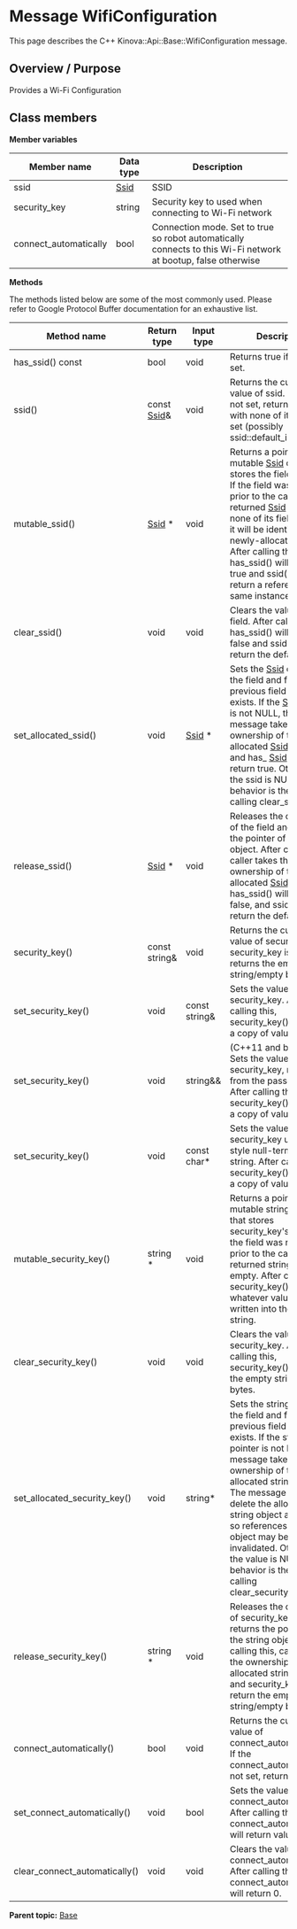 # Message WifiConfiguration

This page describes the C++ Kinova::Api::Base::WifiConfiguration message.

## Overview / Purpose

Provides a Wi-Fi Configuration

## Class members

 **Member variables** 

|Member name|Data type|Description|
|-----------|---------|-----------|
|ssid| [Ssid](msg_Base_Ssid.md#)|SSID|
|security\_key|string|Security key to used when connecting to Wi-Fi network|
|connect\_automatically|bool|Connection mode. Set to true so robot automatically connects to this Wi-Fi network at bootup, false otherwise|

 **Methods** 

The methods listed below are some of the most commonly used. Please refer to Google Protocol Buffer documentation for an exhaustive list.

|Method name|Return type|Input type|Description|
|-----------|-----------|----------|-----------|
|has\_ssid\(\) const|bool|void|Returns true if ssid is set.|
|ssid\(\)|const [Ssid](msg_Base_Ssid.md#)&|void|Returns the current value of ssid. If ssid is not set, returns a [Ssid](msg_Base_Ssid.md#) with none of its fields set \(possibly ssid::default\_instance\(\)\).|
|mutable\_ssid\(\)| [Ssid](msg_Base_Ssid.md#) \*|void|Returns a pointer to the mutable [Ssid](msg_Base_Ssid.md#) object that stores the field's value. If the field was not set prior to the call, then the returned [Ssid](msg_Base_Ssid.md#) will have none of its fields set \(i.e. it will be identical to a newly-allocated [Ssid](msg_Base_Ssid.md#)\). After calling this, has\_ssid\(\) will return true and ssid\(\) will return a reference to the same instance of [Ssid](msg_Base_Ssid.md#).|
|clear\_ssid\(\)|void|void|Clears the value of the field. After calling this, has\_ssid\(\) will return false and ssid\(\) will return the default value.|
|set\_allocated\_ssid\(\)|void| [Ssid](msg_Base_Ssid.md#) \*|Sets the [Ssid](msg_Base_Ssid.md#) object to the field and frees the previous field value if it exists. If the [Ssid](msg_Base_Ssid.md#) pointer is not NULL, the message takes ownership of the allocated [Ssid](msg_Base_Ssid.md#) object and has\_ [Ssid](msg_Base_Ssid.md#)\(\) will return true. Otherwise, if the ssid is NULL, the behavior is the same as calling clear\_ssid\(\).|
|release\_ssid\(\)| [Ssid](msg_Base_Ssid.md#) \*|void|Releases the ownership of the field and returns the pointer of the [Ssid](msg_Base_Ssid.md#) object. After calling this, caller takes the ownership of the allocated [Ssid](msg_Base_Ssid.md#) object, has\_ssid\(\) will return false, and ssid\(\) will return the default value.|
|security\_key\(\)|const string&|void|Returns the current value of security\_key. If security\_key is not set, returns the empty string/empty bytes.|
|set\_security\_key\(\)|void|const string&|Sets the value of security\_key. After calling this, security\_key\(\) will return a copy of value.|
|set\_security\_key\(\)|void|string&&|\(C++11 and beyond\): Sets the value of security\_key, moving from the passed string. After calling this, security\_key\(\) will return a copy of value.|
|set\_security\_key\(\)|void|const char\*|Sets the value of security\_key using a C-style null-terminated string. After calling this, security\_key\(\) will return a copy of value.|
|mutable\_security\_key\(\)|string \*|void|Returns a pointer to the mutable string object that stores security\_key's value. If the field was not set prior to the call, then the returned string will be empty. After calling this, security\_key\(\) will return whatever value is written into the given string.|
|clear\_security\_key\(\)|void|void|Clears the value of security\_key. After calling this, security\_key\(\) will return the empty string/empty bytes.|
|set\_allocated\_security\_key\(\)|void|string\*|Sets the string object to the field and frees the previous field value if it exists. If the string pointer is not NULL, the message takes ownership of the allocated string object. The message is free to delete the allocated string object at any time, so references to the object may be invalidated. Otherwise, if the value is NULL, the behavior is the same as calling clear\_security\_key\(\).|
|release\_security\_key\(\)|string \*|void|Releases the ownership of security\_key and returns the pointer of the string object. After calling this, caller takes the ownership of the allocated string object and security\_key\(\) will return the empty string/empty bytes.|
|connect\_automatically\(\)|bool|void|Returns the current value of connect\_automatically. If the connect\_automatically is not set, returns 0.|
|set\_connect\_automatically\(\)|void|bool|Sets the value of connect\_automatically. After calling this, connect\_automatically\(\) will return value.|
|clear\_connect\_automatically\(\)|void|void|Clears the value of connect\_automatically. After calling this, connect\_automatically\(\) will return 0.|

**Parent topic:** [Base](../references/summary_Base.md)

